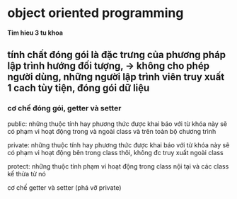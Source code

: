 # object oriented programming

**Tim hieu 3 tu khoa**

## tính chất đóng gói là đặc trưng của phương pháp lập trình hướng đối tượng, -> không cho phép người dùng, những người lập trình viên truy xuất 1 cach tùy tiện, đóng gói dữ liệu 

### cơ chế đóng gói, getter và setter


public: những thuộc tính hay phương thức được khai báo với từ khóa này sẽ có phạm vi hoạt động trong và ngoài class và trên toàn bộ chương trình

private: những thuộc tính hay phương thức được khai báo với từ khóa này sẽ có phạm vi hoạt động bên trong class thôi, không đc truy xuất ngoài class

protect: những thuộc tính phạm vi hoạt động trong class nội tại và các class kế thừa từ nó 

cơ chế getter và setter (phá vỡ private)
